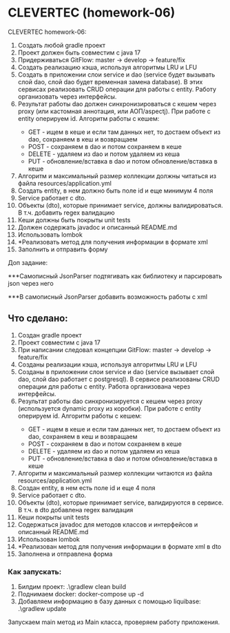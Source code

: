 <h1>CLEVERTEC (homework-06)</h1>

<p>CLEVERTEC homework-06:</p>
<ol>
<li>Создать любой gradle проект</li>
<li>Проект должен быть совместим с java 17</li>
<li>Придерживаться GitFlow: master -> develop -> feature/fix</li>
<li>Создать реализацию кэша, используя алгоритмы LRU и LFU</li>
<li>Создать в приложении слои service и dao (service будет вызывать слой dao, слой dao будет временная замена database). В этих сервисах реализовать CRUD операции для работы с entity. Работу организовать через интерфейсы.</li>
<li>Результат работы dao должен синхронизироваться с кешем через proxy (или кастомная аннотация, или АОП/aspectj). При работе с entity оперируем id. Алгоритм работы с кешем:</li>
<ul>
<li>GET - ищем в кеше и если там данных нет, то достаем объект из dao, сохраняем в кеш и возвращаем</li>
<li>POST - сохраняем в dao и потом сохраняем в кеше</li>
<li>DELETE - удаляем из dao и потом удаляем из кеша</li>
<li>PUT - обновление/вставка в dao и потом обновление/вставка в кеше</li>
</ul>
<li>Алгоритм и максимальный размер коллекции должны читаться из файла resources/application.yml</li>
<li>Создать entity, в нем должно быть поле id и еще минимум 4 поля</li>
<li>Service работает с dto.</li>
<li>Объекты (dto), которые принимает service, должны валидироваться. В т.ч. добавить regex валидацию</li>
<li>Кеши должны быть покрыты unit tests</li>
<li>Должен содержать javadoc и описанный README.md</li>
<li>Использовать lombok</li>
<li>*Реализовать метод для получения информации в формате xml</li>
<li>Заполнить и отправить форму</li>
</ol>
<p>Доп задание:</p>
<p>***Самописный JsonParser подтягивать как библиотеку и парсировать json через него</p>
<p>***В самописный JsonParser добавить возможность работы с xml</p>

<h2>Что сделано:</h2>
<ol>
<li>Создан gradle проект</li>
<li>Проект совместим с java 17</li>
<li>При написании следовал концепции GitFlow: master -> develop -> feature/fix</li>
<li>Созданы реализации кэша, используя алгоритмы LRU и LFU</li>
<li>Созданы в приложении слои service и dao (service вызывает слой dao, слой dao работает с postgresql). В сервисе реализованы CRUD операции для работы с entity. Работа организована через интерфейсы.</li>
<li>
Результат работы dao синхронизируется с кешем через proxy (используется dynamic proxy из коробки). При работе с entity оперируем id. Алгоритм работы с кешем:
</li>
<ul>
<li>GET - ищем в кеше и если там данных нет, то достаем объект из dao, сохраняем в кеш и возвращаем</li>
<li>POST - сохраняем в dao и потом сохраняем в кеше</li>
<li>DELETE - удаляем из dao и потом удаляем из кеша</li>
<li>PUT - обновление/вставка в dao и потом обновление/вставка в кеше</li>
</ul>
<li>Алгоритм и максимальный размер коллекции читаются из файла resources/application.yml</li>
<li>Создан entity, в нем есть поле id и еще 4 поля</li>
<li>Service работает с dto.</li>
<li>Объекты (dto), которые принимает service, валидируются в сервисе. В т.ч. в dto добавлена regex валидация</li>
<li>Кеши покрыты unit tests</li>
<li>Содержаться javadoc для методов классов и интерфейсов и описанный README.md</li>
<li>Использован lombok</li>
<li>*Реализован метод для получения информации в формате xml в dto</li>
<li>Заполнена и отправлена форма</li>
</ol>

<h3>Как запускать:</h3>
<ol>
<li>Билдим проект: .\gradlew clean build</li>
<li>Поднимаем docker: docker-compose up -d</li>
<li>Добавляем информацию в базу данных с помощью liquibase: .\gradlew update</li>
</ol>
<p>Запускаем main метод из Main класса, проверяем работу приложения.</p>
